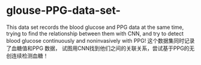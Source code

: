 # glouse-PPG-data-set-
This data set records the blood glucose and PPG data at the same time, trying to find the relationship between them with CNN, and try to detect blood glucose continuously and noninvasively with PPG! 这个数据集同时记录了血糖值和PPG 数据， 试图用CNN找到他们之间的关联关系，尝试基于PPG的无创连续检测血糖！
